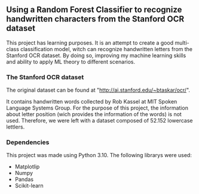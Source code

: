 ## Using a Random Forest Classifier to recognize handwritten characters from the Stanford OCR dataset

This project has learning purposes. It is an attempt to create a good multi-class classification model, witch can recognize handwritten letters from the Stanford OCR dataset. By doing so, improving my machine learning skills and ability to apply ML theory to different scenarios.

### The Stanford OCR dataset

The original dataset can be found at "http://ai.stanford.edu/~btaskar/ocr/".

It contains handwritten words collected by Rob Kassel at MIT Spoken Language Systems Group. For the purpose of this project, the information about letter position (wich provides the information of the words) is not used. Therefore, we were left with a dataset composed of 52.152 lowercase lettlers.

### Dependencies

This project was made using Python 3.10. The following librarys were used:
- Matplotlip
- Numpy
- Pandas
- Scikit-learn
